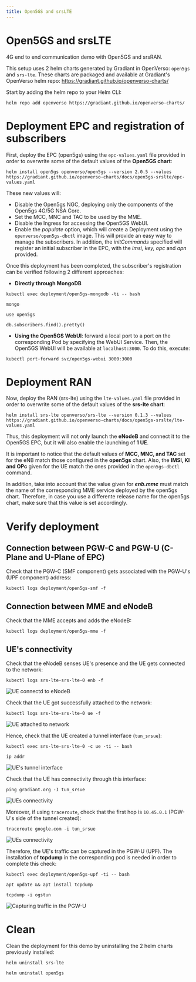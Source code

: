 ```yaml
---
title: Open5GS and srsLTE
--- 
```


# Open5GS and srsLTE 

4G end to end communication demo with Open5GS and srsRAN.

This setup uses 2 helm charts generated by Gradiant in OpenVerso: `open5gs` and `srs-lte`. These charts are packaged and available at Gradiant's OpenVerso helm repo: https://gradiant.github.io/openverso-charts/

Start by adding the helm repo to your Helm CLI:

```
helm repo add openverso https://gradiant.github.io/openverso-charts/
```

# Deployment EPC and registration of subscribers

First, deploy the EPC (open5gs) using the `epc-values.yaml` file provided in order to overwrite some of the default values of the **Open5GS chart**:

```
helm install open5gs openverso/open5gs --version 2.0.5 --values https://gradiant.github.io/openverso-charts/docs/open5gs-srslte/epc-values.yaml 
```

These new values will:

- Disable the Open5gs NGC, deploying only the components of the Open5gs 4G/5G NSA Core.
- Set the MCC, MNC and TAC to be used by the MME.
- Disable the Ingress for accessing the Open5GS WebUI.
- Enable the *populate* option, which will create a Deployment using the `openverso/open5gs-dbctl` image. This will provide an easy way to manage the subscribers. In addition, the *initCommands* specified will register an initial subscriber in the EPC, with the *imsi, key, opc* and *apn* provided.

Once this deployment has been completed, the subscriber's registration can be verified following 2 different approaches:

- **Directly through MongoDB**

```
kubectl exec deployment/open5gs-mongodb -ti -- bash

mongo

use open5gs

db.subscribers.find().pretty()
```
- **Using the Open5GS WebUI**: forward a local port to a port on the corresponding Pod by specifying the WebUI Service. Then, the Open5GS WebUI will be available at `localhost:3000`. To do this, execute:
```
kubectl port-forward svc/open5gs-webui 3000:3000
```


# Deployment RAN

Now, deploy the RAN (srs-lte) using the `lte-values.yaml` file provided in order to overwrite some of the default values of the **srs-lte chart**:

```
helm install srs-lte openverso/srs-lte --version 0.1.3 --values https://gradiant.github.io/openverso-charts/docs/open5gs-srslte/lte-values.yaml 
```

Thus, this deployment will not only launch the **eNodeB** and connect it to the Open5GS EPC, but it will also enable the launching of **1 UE**.

It is important to notice that the default values of **MCC, MNC, and TAC** set for the eNB match those configured in the **open5gs** chart. Also, the **IMSI, KI and OPc** given for the UE match the ones provided in the `open5gs-dbctl` command.

In addition, take into account that the value given for ***enb.mme*** must match the name of the corresponding MME service deployed by the open5gs chart. Therefore, in case you use a differente release name for the open5gs chart, make sure that this value is set accordingly. 


# Verify deployment

## Connection between PGW-C and PGW-U (C-Plane and U-Plane of EPC)

Check that the PGW-C (SMF component) gets associated with the PGW-U's (UPF component) address:
```
kubectl logs deployment/open5gs-smf -f
```

## Connection between MME and eNodeB

Check that the MME accepts and adds the eNodeB:
```
kubectl logs deployment/open5gs-mme -f
```

## UE's connectivity

Check that the eNodeB senses UE's presence and the UE gets connected to the network:
```
kubectl logs srs-lte-srs-lte-0 enb -f
```
![UE connectd to eNodeB](https://raw.githubusercontent.com/Gradiant/openverso-charts/gh-pages/docs/open5gs-srslte/screenshots/enb_ue_connected.png "UE connected to eNodeB")

Check that the UE got successfully attached to the network:
 ```
kubectl logs srs-lte-srs-lte-0 ue -f
```
![UE attached to network](https://raw.githubusercontent.com/Gradiant/openverso-charts/gh-pages/docs/open5gs-srslte/screenshots/ue_attached.png "UE attached to network")

Hence, check that the UE created a tunnel interface (`tun_srsue`):
```
kubectl exec srs-lte-srs-lte-0 -c ue -ti -- bash

ip addr
```

![UE's tunnel interface](https://raw.githubusercontent.com/Gradiant/openverso-charts/gh-pages/docs/open5gs-srslte/screenshots/tun_interface_ue.png "UE's tunnel interface")

Check that the UE has connectivity through this interface:
```
ping gradiant.org -I tun_srsue
```
![UEs connectivity](https://raw.githubusercontent.com/Gradiant/openverso-charts/gh-pages/docs/open5gs-srslte/screenshots/ping_ue.png "UEs connectivity")

Moreover, if using `traceroute`, check that the first hop is `10.45.0.1` (PGW-U's side of the tunnel created):
```
traceroute google.com -i tun_srsue
```
![UEs connectivity](https://raw.githubusercontent.com/Gradiant/openverso-charts/gh-pages/docs/open5gs-srslte/screenshots/traceroute_ue.png "UEs connectivity")

Therefore, the UE's traffic can be captured in the PGW-U (UPF). The installation of **tcpdump** in the corresponding pod is needed in order to complete this check:
```
kubectl exec deployment/open5gs-upf -ti -- bash

apt update && apt install tcpdump

tcpdump -i ogstun
```
![Capturing traffic in the PGW-U](https://raw.githubusercontent.com/Gradiant/openverso-charts/gh-pages/docs/open5gs-srslte/screenshots/tcpdump.png "Capturing traffic in the PGW-U")

# Clean
Clean the deployment for this demo by uninstalling the 2 helm charts previously installed:
```
helm uninstall srs-lte

helm uninstall open5gs
```